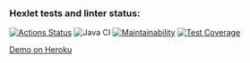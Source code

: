 ### Hexlet tests and linter status:
[![Actions Status](https://github.com/mchernichenko/java-project-lvl5/workflows/hexlet-check/badge.svg)](https://github.com/mchernichenko/java-project-lvl5/actions)
![Java CI](https://github.com/mchernichenko/java-project-lvl5/actions/workflows/java-ci.yml/badge.svg)
[![Maintainability](https://api.codeclimate.com/v1/badges/bc990ec32ef307ecfc93/maintainability)](https://codeclimate.com/github/mchernichenko/java-project-lvl5/maintainability)
[![Test Coverage](https://api.codeclimate.com/v1/badges/bc990ec32ef307ecfc93/test_coverage)](https://codeclimate.com/github/mchernichenko/java-project-lvl5/test_coverage)

[Demo on Heroku](http://java-project-lvl5.herokuapp.com/welcome)